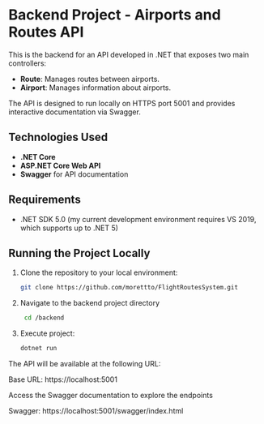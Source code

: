 # Backend Project - Airports and Routes API

This is the backend for an API developed in .NET that exposes two main controllers:
- **Route**: Manages routes between airports.
- **Airport**: Manages information about airports.

The API is designed to run locally on HTTPS port 5001 and provides interactive documentation via Swagger.

## Technologies Used
- **.NET Core**
- **ASP.NET Core Web API**
- **Swagger** for API documentation

## Requirements

- .NET SDK 5.0 (my current development environment requires VS 2019, which supports up to .NET 5)

## Running the Project Locally

1. Clone the repository to your local environment:
   ```bash
   git clone https://github.com/morettto/FlightRoutesSystem.git

2. Navigate to the backend project directory

   ```bash
    cd /backend

3. Execute project:

    ```bash
    dotnet run

The API will be available at the following URL:

Base URL: https://localhost:5001

Access the Swagger documentation to explore the endpoints

Swagger: https://localhost:5001/swagger/index.html
